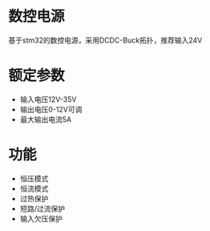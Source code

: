 # 数控电源
基于stm32的数控电源，采用DCDC-Buck拓扑，推荐输入24V

# 额定参数
- 输入电压12V-35V
- 输出电压0-12V可调
- 最大输出电流5A

# 功能
- 恒压模式
- 恒流模式
- 过热保护
- 短路/过流保护
- 输入欠压保护

